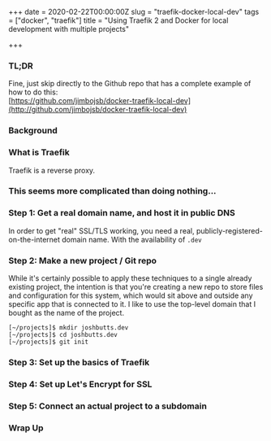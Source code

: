 +++
date = 2020-02-22T00:00:00Z
slug = "traefik-docker-local-dev"
tags = ["docker", "traefik"]
title = "Using Traefik 2 and Docker for local development with multiple projects"

+++
### TL;DR

Fine, just skip directly to the Github repo that has a complete example of how to do this:  
[https://github.com/jimbojsb/docker-traefik-local-dev](http://github.com/jimbojsb/docker-traefik-local-dev)

### Background

### What is Traefik

Traefik is a reverse proxy.

### This seems more complicated than doing nothing...

### Step 1: Get a real domain name, and host it in public DNS

In order to get "real" SSL/TLS working, you need a real, publicly-registered-on-the-internet domain name. With the availability of `.dev`

### Step 2: Make a new project / Git repo

While it's certainly possible to apply these techniques to a single already existing project, the intention is that you're creating a new repo to store files and configuration for this system, which would sit above and outside any specific app that is connected to it. I like to use the top-level domain that I bought as the name of the project.

    [~/projects]$ mkdir joshbutts.dev
    [~/projects]$ cd joshbutts.dev
    [~/projects]$ git init

### Step 3: Set up the basics of Traefik

### Step 4: Set up Let's Encrypt for SSL

### Step 5: Connect an actual project to a subdomain

### Wrap Up
